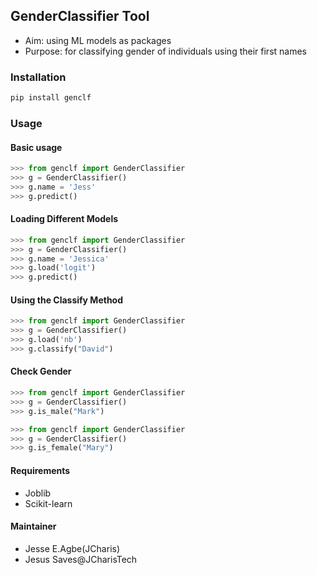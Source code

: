## GenderClassifier Tool
+ Aim: using ML models as packages
+ Purpose: for classifying gender of individuals using their first names

### Installation
```bash
pip install genclf
```

### Usage
#### Basic usage
```python
>>> from genclf import GenderClassifier
>>> g = GenderClassifier()
>>> g.name = 'Jess'
>>> g.predict()
```

#### Loading Different Models
```python
>>> from genclf import GenderClassifier
>>> g = GenderClassifier()
>>> g.name = 'Jessica'
>>> g.load('logit')
>>> g.predict()
```

#### Using the Classify Method
```python
>>> from genclf import GenderClassifier
>>> g = GenderClassifier()
>>> g.load('nb')
>>> g.classify("David")
```

#### Check Gender
```python
>>> from genclf import GenderClassifier
>>> g = GenderClassifier()
>>> g.is_male("Mark")
```

```python
>>> from genclf import GenderClassifier
>>> g = GenderClassifier()
>>> g.is_female("Mary")
```

#### Requirements
+ Joblib
+ Scikit-learn

#### Maintainer
+ Jesse E.Agbe(JCharis)
+ Jesus Saves@JCharisTech